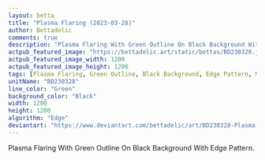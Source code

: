 ```yaml
---
layout: betta
title: "Plasma Flaring (2023-03-28)"
author: Bettadelic
comments: true
description: "Plasma Flaring With Green Outline On Black Background With Edge Pattern."
actpub_featured_image: "https://bettadelic.art/static/bettas/BD230328.jpg"
actpub_featured_image_width: 1200
actpub_featured_image_height: 1200
tags: [Plasma Flaring, Green Outline, Black Background, Edge Pattern, March 2023]
unitName: "BD230328"
line_color: "Green"
background_color: "Black"
width: 1200
height: 1200
algorithm: "Edge"
deviantart: "https://www.deviantart.com/bettadelic/art/BD230328-Plasma-Flaring-2023-03-28-955615640"
---
```


Plasma Flaring With Green Outline On Black Background With Edge Pattern.
